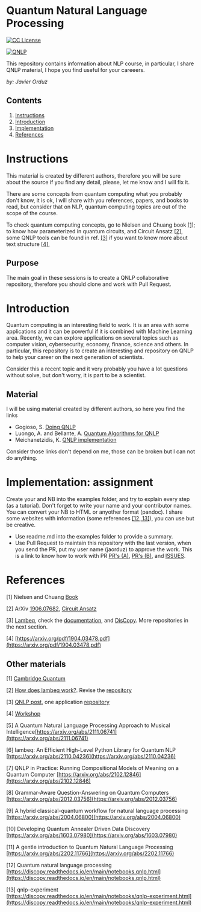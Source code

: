 # Quantum Natural Language Processing

[license-badge]: https://img.shields.io/badge/License-CC-orange
[license]: https://creativecommons.org/licenses/by-nc-sa/3.0/deed.en
[![CC License][license-badge]][license]

[![QNLP](https://img.shields.io/badge/downloads-QNLP-green)](https://github.com/jaorduz/QNLP)


This repository contains information about NLP course, in particular, I share QNLP material, I hope 
you find useful for your careeers.

*by: Javier Orduz*

## Contents
1. [Instructions](#instructions)
1. [Introduction](#intro)
1. [Implementation](#implementation)
1. [References](#references)


# Instructions<a name="instructions"></a>
This material is created by different authors, therefore you will be sure about the source if you find 
any detail, please, let me know and I will fix it.

There are some concepts from quantum computing what you probably don't know, 
it is ok, I will share with you references, papers, and books to read, but 
consider that on NLP, quantum computing topics are out of the scope of the course.

To check quantum computing concepts, go to Nielsen and Chuang book [[1]](#references); to know how parameterized in quantum circuits, and Circuit Ansatz [[2]](#references), some QNLP tools can be found in ref. [[3]](#references)
if you want to know more about text structure [[4]](#references), 



## Purpose

The main goal in these sessions is to create a QNLP collaborative repository, therefore you should clone and work with Pull Request.

# Introduction<a name="intro"></a>



Quantum computing is an interesting field to work. It is an area with some applications and it can be powerful if it is combined with Machine Learning area.
Recently, we can explore applications on several topics such as computer vision, cybersecurity, economy, finance, science and others.
In particular, this repository is to create an interesting and repository on QNLP to help your career on the next generation of scientists.


Consider this a recent topic and it very probably you have a lot questions without solve, but don't worry, it is part to be a scientist.

## Material

I will be using material created by different authors, so here you find the links

- Gogioso, S. [Doing QNLP](https://drive.google.com/file/d/1W6hRgwErCKVdE0LCXOn8r7ND6HtDsTXV/view)
- Luongo, A. and Bellante, A. [Quantum Algorithms for QNLP](https://drive.google.com/file/d/1GVF5TIXwbZmD0u2uRgnacuQ1t2Iyd0S8/view)
- Meichanetzidis, K. [QNLP implementation](https://drive.google.com/file/d/1Sw7IFM2mmZcIB9lp5jqweH7hdxRGsVOj/view)

Consider those links don't depend on me, those can be broken but I can not do anything.



# Implementation: assignment<a name="instructions"></a>

Create your and NB into the examples folder, and try to explain every step (as a tutorial). 
Don't forget to write your name and your contributor names. You can convert your NB to HTML or anyother format (pandoc).
I share some websites with information (some references [[12, 13]](#references)), you can use but be creative.



- Use readme.md into the examples folder to provide a summary.
- Use Pull Request to maintain this repository with the last version, when you send the PR, put my user name (jaorduz) to approve the work.
This is a link to know how to work with PR [PR's (A)](https://docs.github.com/en/pull-requests/collaborating-with-pull-requests/proposing-changes-to-your-work-with-pull-requests/creating-a-pull-request), [PR's (B)](https://www.digitalocean.com/community/tutorials/how-to-create-a-pull-request-on-github), and [ISSUES](https://docs.github.com/en/desktop/contributing-and-collaborating-using-github-desktop/working-with-your-remote-repository-on-github-or-github-enterprise/creating-an-issue-or-pull-request).



# References<a name="references"></a>

[1] Nielsen and Chuang [Book](https://tinyurl.com/y842t3ck)

[2] ArXiv [1906.07682](https://arxiv.org/pdf/1906.07682.pdf), [Circuit Ansatz](https://pennylane.ai/qml/glossary/circuit_ansatz.html)

[3] <a href="https://tinyurl.com/yd6n83fa" target="_blank">Lambeq</a>, 
check the <a href="https://cqcl.github.io/lambeq/" target="_blank" rel="noopener noreferrer">documentation</a>, and [DisCopy](https://discopy.readthedocs.io/en/main/notebooks.basics.html). More repositories in the next section.


[4] [https://arxiv.org/pdf/1904.03478.pdf](https://arxiv.org/pdf/1904.03478.pdf)


## Other materials

[1] [Cambridge Quantum](https://cqwbkpro.s3.eu-west-2.amazonaws.com/wp-content/uploads/2021/11/24115346/CAMBRIDGE_QUANTUM_QNLP.pdf)


[2] [How does lambeq work?](https://medium.com/cambridge-quantum-computing/quantum-natural-language-processing-ii-6b6a44b319b2).  Revise the [repository](https://github.com/CQCL/lambeq)

[3] [QNLP post](https://medium.com/cambridge-quantum-computing/quantum-natural-language-processing-748d6f27b31d), one application [repository](https://github.com/oxford-quantum-group/discopy/blob/ab2b356bd3cad1dfb55ca6606d6c4b4181fe590c/notebooks/qnlp-experiment.ipynb)

[4] [Workshop](https://quantumweek2020.cambridgequantum.com/qnlp.html)

[5] A Quantum Natural Language Processing Approach to Musical Intelligence[https://arxiv.org/abs/2111.06741](https://arxiv.org/abs/2111.06741)

[6] lambeq: An Efficient High-Level Python Library for Quantum NLP [https://arxiv.org/abs/2110.04236](https://arxiv.org/abs/2110.04236)

[7] QNLP in Practice: Running Compositional Models of Meaning on a Quantum Computer [https://arxiv.org/abs/2102.12846](https://arxiv.org/abs/2102.12846)

[8] Grammar-Aware Question-Answering on Quantum Computers [https://arxiv.org/abs/2012.03756](https://arxiv.org/abs/2012.03756)

[9] A hybrid classical-quantum workflow for natural language processing [https://arxiv.org/abs/2004.06800](https://arxiv.org/abs/2004.06800)

[10] Developing Quantum Annealer Driven Data Discovery [https://arxiv.org/abs/1603.07980](https://arxiv.org/abs/1603.07980)

[11] A gentle introduction to Quantum Natural Language Processing [https://arxiv.org/abs/2202.11766](https://arxiv.org/abs/2202.11766)

[12] Quantum natural language processing [https://discopy.readthedocs.io/en/main/notebooks.qnlp.html](https://discopy.readthedocs.io/en/main/notebooks.qnlp.html)

[13] qnlp-experiment [https://discopy.readthedocs.io/en/main/notebooks/qnlp-experiment.html](https://discopy.readthedocs.io/en/main/notebooks/qnlp-experiment.html)